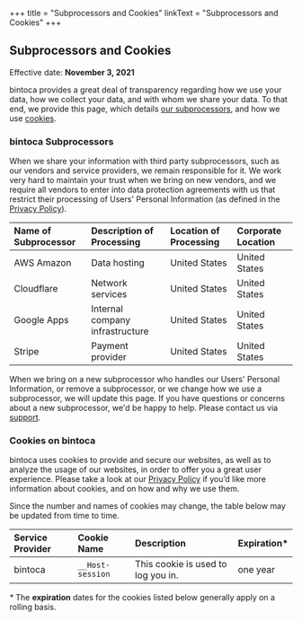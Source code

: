 +++
title = "Subprocessors and Cookies"
linkText = "Subprocessors and Cookies"
+++

## Subprocessors and Cookies

Effective date: **November 3, 2021**

bintoca provides a great deal of transparency regarding how we use your data, how we collect your data, and with whom we share your data. To that end, we provide this page, which details [our subprocessors](#bintoca-subprocessors), and how we use [cookies](#cookies-on-bintoca).

### bintoca Subprocessors

When we share your information with third party subprocessors, such as our vendors and service providers, we remain responsible for it. We work very hard to maintain your trust when we bring on new vendors, and we require all vendors to enter into data protection agreements with us that restrict their processing of Users' Personal Information (as defined in the [Privacy Policy](privacy)).

| Name of Subprocessor | Description of Processing | Location of Processing | Corporate Location
|:---|:---|:---|:---|
| AWS Amazon | Data hosting | United States | United States |
| Cloudflare | Network services | United States | United States |
| Google Apps | Internal company infrastructure | United States | United States |
| Stripe | Payment provider | United States | United States |

When we bring on a new subprocessor who handles our Users' Personal Information, or remove a subprocessor, or we change how we use a subprocessor, we will update this page. If you have questions or concerns about a new subprocessor, we'd be happy to help. Please contact us via [support](mailto:support@bintoca.com).

### Cookies on bintoca

bintoca uses cookies to provide and secure our websites, as well as to analyze the usage of our websites, in order to offer you a great user experience. Please take a look at our [Privacy Policy](privacy#our-use-of-cookies-and-tracking) if you’d like more information about cookies, and on how and why we use them. 
 
Since the number and names of cookies may change, the table below may be updated from time to time.

| Service Provider | Cookie Name | Description | Expiration* |
|:---|:---|:---|:---|
| bintoca | `__Host-session` | This cookie is used to log you in. | one year | 

_*_ The **expiration** dates for the cookies listed below generally apply on a rolling basis.
